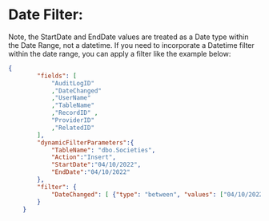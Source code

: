 # Date Filter:

Note, the StartDate and EndDate values are treated as a Date type within the Date Range, not a datetime. If you need to incorporate a Datetime filter within the date range, you can apply a filter like the example below:
    
    
```json
{
    	"fields": [
    		"AuditLogID"
    		,"DateChanged"
    		,"UserName"
    		,"TableName"
    		,"RecordID" ,
    		"ProviderID"
    		,"RelatedID"
    	],
    	"dynamicFilterParameters":{
    		"TableName": "dbo.Societies",
    		"Action":"Insert",
    		"StartDate":"04/10/2022",
    		"EndDate":"04/10/2022"
    	},
    	"filter": {
    		"DateChanged": [ {"type": "between", "values": ["04/10/2022 09:00:00", "04/10/2022 13:00:00"]}]
    	}
    }
```
